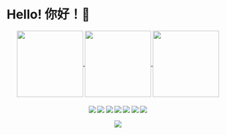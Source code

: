 # Hello! 你好！👋

<p align="center">
  <a href="https://github.com/TongWu">
    <img align="center"
         height="150em"
         src="https://github-readme-stats.vercel.app/api?username=TongWu&show_icons=true&include_all_commits=true&count_private=true&theme=apprentice&hide_border=true&bg_color=0D1117" />
  </a>

  <a href="https://github.com/TongWu">
    <img align="center"
         height="150em"
         src="https://github-readme-streak-stats.herokuapp.com/?user=TongWu&theme=black-ice&hide_border=true&stroke=0000&background=0D1117&ring=e05397&fire=e05397&currStreakLabel=e05397" />
  </a>
  <a href="https://github.com/TongWu">
    <img align="center"
         height="150em"
         src="https://github-readme-stats.vercel.app/api/top-langs?username=TongWu&show_icons=true&include_all_commits=true&count_private=true&theme=apprentice&hide_border=true&bg_color=0D1117&layout=compact"
    />
  </a>

<h4 align="center">
<img src="https://readme-components.vercel.app/api?component=logo&logo=c&text=false&fill=black&textfill=bface6&">
<img src="https://readme-components.vercel.app/api?component=logo&logo=cplusplus&text=false&fill=black&textfill=bface6&">
<img src="https://readme-components.vercel.app/api?component=logo&logo=python&text=false&fill=black&textfill=bface6&">
<img src="https://readme-components.vercel.app/api?component=logo&logo=java&text=false&fill=black&textfill=bface6&">
<img src="https://readme-components.vercel.app/api?component=logo&logo=r&text=false&fill=black&textfill=bface6&">
<img src="https://readme-components.vercel.app/api?component=logo&logo=mysql&text=false&fill=black&textfill=bface6&">
<img src="https://readme-components.vercel.app/api?component=logo&logo=linux&text=false&fill=black&textfill=bface6&">

<p align="center">
  <a href="https://github.com/TongWu">
    <img
      align="center"
      src="https://github-profile-trophy.vercel.app/?username=TongWu&theme=onedark&no-frame=true&row=1&&margin-w=20&no-bg=true"/>
  </a>
</a>
</p>
